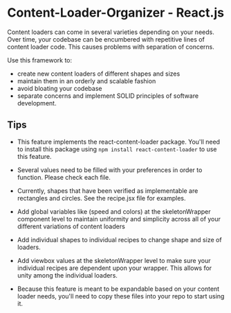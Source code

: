 # Content-Loader-Organizer - React.js

Content loaders can come in several varieties depending on your needs. Over time, your codebase can be encumbered with repetitive lines of content loader code. This causes problems with separation of concerns.

Use this framework to:
* create new content loaders of different shapes and sizes
* maintain them in an orderly and scalable fashion
* avoid bloating your codebase
* separate concerns and implement SOLID principles of software development.

## Tips

  * This feature implements the react-content-loader package. You'll need to install this package using `npm install react-content-loader` to use this feature.

  * Several values need to be filled with your preferences in order to function. Please check each file.


  * Currently, shapes that have been verified as implementable are rectangles and circles. See the recipe.jsx file for examples.

  * Add global variables like (speed and colors) at the skeletonWrapper component level to maintain uniformity and simplicity across all of your different variations of content loaders
  * Add individual shapes to individual recipes to change shape and size of loaders. 
  * Add viewbox values at the skeletonWrapper level to make sure your individual recipes are dependent upon your wrapper. This allows for unity among the individual loaders. 
  * Because this feature is meant to be expandable based on your content loader needs, you'll need to copy these files into your repo to start using it.
